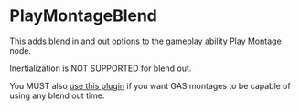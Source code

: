 # PlayMontageBlend
This adds blend in and out options to the gameplay ability Play Montage node.

Inertialization is NOT SUPPORTED for blend out.

You MUST also [use this plugin](https://github.com/Vaei/AbilitySystemFix) if you want GAS montages to be capable of using any blend out time.
